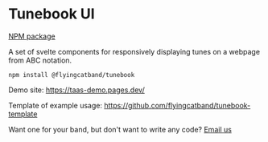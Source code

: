 # Tunebook UI

[NPM package](https://www.npmjs.com/package/@flyingcatband/tunebook)

A set of svelte components for responsively displaying tunes on a webpage from ABC notation.

```
npm install @flyingcatband/tunebook
```

Demo site: https://taas-demo.pages.dev/

Template of example usage: https://github.com/flyingcatband/tunebook-template

Want one for your band, but don't want to write any code? [Email us](mailto:web@flyingcat.dance)

